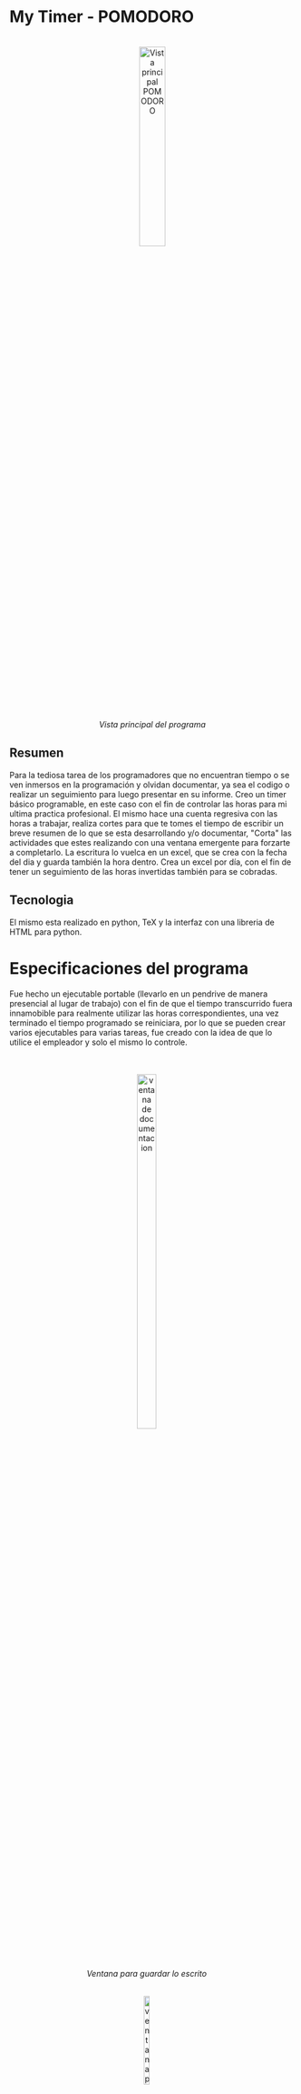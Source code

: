 <h1>My Timer - POMODORO</h1>
<br>
<div align="center">
 <img src="https://github.com/Ari-A-D/PomodoroTimerDocumentacion/assets/54744627/fd526be7-fcb5-4ea7-ab9c-253f80746c1d" alt="Vista principal POMODORO" width="30%">
 <p style="text-align: center;"><em>Vista principal del programa</em></p>
</div>



<h2>Resumen</h2>
<p>Para la tediosa tarea de los programadores que no encuentran tiempo o se ven inmersos en la programación y olvidan documentar, ya sea el codigo o realizar un seguimiento para luego presentar en su informe. Creo un timer básico programable, en este caso con el fin de controlar las horas para mi ultima practica profesional. El mismo
hace una cuenta regresiva con las horas a trabajar, realiza cortes para que te tomes el tiempo de escribir un breve resumen de lo que se esta desarrollando y/o documentar, "Corta" las actividades que estes realizando con una ventana emergente para forzarte a completarlo.
La escritura lo vuelca en un excel, que se crea con la fecha del dia y guarda también la hora dentro. Crea un excel por día, con el fin de tener un seguimiento de las horas invertidas también para se cobradas.</p>

<h2>Tecnologia</h2>
<p>El mismo esta realizado en python, TeX y la interfaz con una libreria de HTML para python.</p>

<h1>Especificaciones del programa</h1>
<p>Fue hecho un ejecutable portable (llevarlo en un pendrive de manera presencial al lugar de trabajo) con el fin de que el tiempo transcurrido fuera innamobible para realmente utilizar las horas correspondientes, una vez terminado el tiempo programado se reiniciara, por lo que se pueden crear varios ejecutables para varias tareas, fue creado con la idea de que lo utilice el empleador y solo el mismo lo controle.</p>  
<br><br>
<div align="center">
 <div style="display: inline-block; margin-right: 20px;">
    <img src="https://github.com/Ari-A-D/PomodoroTimerDocumentacion/assets/54744627/ffed3c34-9cf4-4ada-b36a-c933857e1744" alt="ventana de documentacion" width="40%">
    <p style="text-align: center;"><em>Ventana para guardar lo escrito</em></p>
 </div>
 <br> <br>
 <div style="display: inline-block; margin-right: 20px;">
    <img src="https://github.com/Ari-A-D/PomodoroTimerDocumentacion/assets/54744627/0d13d140-5d3a-4b63-8fc3-a20467441fc7" alt="ventana para elegir el modo" width="20%">
    <p style="text-align: center;"><em>Ventana para elegir el modo de trabajo</em></p>
 </div>
 <br> <br>
 <div style="display: inline-block;">
    <img src="https://github.com/Ari-A-D/PomodoroTimerDocumentacion/assets/54744627/4bb443d2-2cea-4b45-87ae-b6d1903d27d2" alt="alerta de guardado exitoso" width="15%">
    <p style="text-align: center;"><em>Alerta de guardado exitoso</em></p>
 </div>
</div>

<br><br>

<h2>Funciones de los botones</h2>
<ul>
  <li>Iniciar: inicia el temporizador (cuenta regresiva del tiempo hacia atrás)</li>
  <li>Pausar: pausa el temporizador para que puedas realizar actividades no relacionadas con programar</li>
  <li>Detener: detiene el temporizador, si la ventana se cierra, cuando se vuelve a ejecutar el programa, el inicio será desde el momento que se detuvo, por lo que se seguiran computando las horas que se debe cumplir, si el programa esta en la computadora y esta se apaga, de todas maneras iniciara en el tiempo que se detuvo, el modo portable funciona del mismo modo</li><br><br>

<div align="center">
 <div style="display: inline-block; margin-right: 20px;">
    <img src="https://github.com/Ari-A-D/PomodoroTimerDocumentacion/assets/54744627/e002e8ff-29ba-4b5f-ad6b-99e5f21c23ad" alt="ventana funcion boton detener" width="30%">
    <p style="text-align: center;"><em>Apretar boton detener y cerrar</em></p>
 </div>
 <br> <br>
 <div style="display: inline-block; margin-right: 20px;">
    <img src="https://github.com/Ari-A-D/PomodoroTimerDocumentacion/assets/54744627/90b7ee4a-1200-41c9-8ea4-23c0b8143d73" alt="abrir nuevamente programa" width="30.3%">
    <p style="text-align: center;"><em>Volver a abrir para inciar el trabajo</em></p>
 </div>
</div>
</ul>
<br>

<h2>Funcion documentar</h2>
<ul>
  <li>Documenta cuando inicia el boton y luego mediante intervalos de tiempo programado</li>
  <li>Si se pausa solo se documentará cuando se inicia nuevamente y luego volverá a hacerlo por intervalos</li>
  <li>Cuando se detiene, también documenta cuando se da incio al temporizador y vuelve a cumplir la función de intervalos</li>
</ul>
<br>
<h2>Planilla de documentación</h2>
<p>Cuando se realiza el guardado de la documentación y/o escritura, una ventana emergente previa al alerta de "guardado exitoso" pregunta si esta en modo presencial o remoto. 
Una vez realizado el guardado, si es la primera vez que se inicia el temporizador en el día, creara un excel que tendrá como nombre la FECHA. Si se pausa o detiene, o simplemente se vuelve a iniciar por mero error, y el excel del día ya se creó, solo seguirá actualizando las filas de la planilla de ese día.<br>
El excel tiene 3 columnas, la primera que guarda la fecha y la hora, la segunda tiene el modo de trabajo que puede ser "presencial" o "remoto" y la tercera guarda la descripción de lo que ingreso en la ventana documentar. Los excel se pueden encontrar en la carpeta "bitácora" que se creo para contener los excels.</p>
<br><br>
<p align="center">
  <img src="https://github.com/Ari-A-D/PomodoroTimerDocumentacion/assets/54744627/014d732f-c81c-4c78-9f78-8e6ae2e57689" alt="boton detener" width="40%">
</p>

